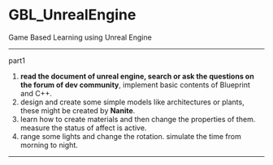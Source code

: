 # GBL_UnrealEngine
Game Based Learning using Unreal Engine

----
part1

1. **read the document of unreal engine, search or ask the questions on the forum of dev community**, implement basic contents of Blueprint and C++.
2. design and create some simple models like architectures or plants, these might be created by **Nanite**.
3. learn how to create materials and then change the properties of them. measure the status of affect is active.
4. range some lights and change the rotation. simulate the time from morning to night.

----

